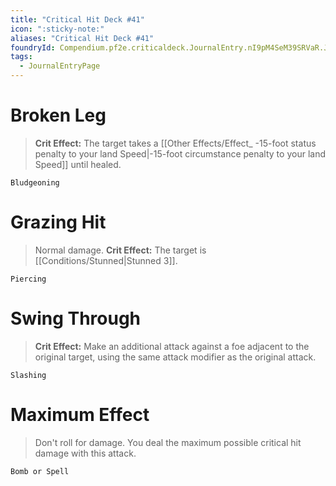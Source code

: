 ```yaml
---
title: "Critical Hit Deck #41"
icon: ":sticky-note:"
aliases: "Critical Hit Deck #41"
foundryId: Compendium.pf2e.criticaldeck.JournalEntry.nI9pM4SeM39SRVaR.JournalEntryPage.Okqxk51eZT2JWJnw
tags:
  - JournalEntryPage
---
```

# Broken Leg

> **Crit Effect:** The target takes a [[Other Effects/Effect_ -15-foot status penalty to your land Speed|-15-foot circumstance penalty to your land Speed]] until healed.

`Bludgeoning`

# Grazing Hit

> Normal damage. **Crit Effect:** The target is [[Conditions/Stunned|Stunned 3]].

`Piercing`

# Swing Through

> **Crit Effect:** Make an additional attack against a foe adjacent to the original target, using the same attack modifier as the original attack.

`Slashing`

# Maximum Effect

> Don't roll for damage. You deal the maximum possible critical hit damage with this attack.

`Bomb or Spell`